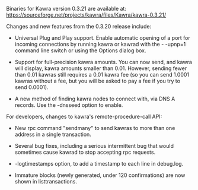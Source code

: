 Binaries for Kawra version 0.3.21 are available at:
  https://sourceforge.net/projects/kawra/files/Kawra/kawra-0.3.21/

Changes and new features from the 0.3.20 release include:

* Universal Plug and Play support.  Enable automatic opening of a port for incoming connections by running kawra or kawrad with the - -upnp=1 command line switch or using the Options dialog box.

* Support for full-precision kawra amounts.  You can now send, and kawra will display, kawra amounts smaller than 0.01.  However, sending fewer than 0.01 kawras still requires a 0.01 kawra fee (so you can send 1.0001 kawras without a fee, but you will be asked to pay a fee if you try to send 0.0001).

* A new method of finding kawra nodes to connect with, via DNS A records. Use the -dnsseed option to enable.

For developers, changes to kawra's remote-procedure-call API:

* New rpc command "sendmany" to send kawras to more than one address in a single transaction.

* Several bug fixes, including a serious intermittent bug that would sometimes cause kawrad to stop accepting rpc requests. 

* -logtimestamps option, to add a timestamp to each line in debug.log.

* Immature blocks (newly generated, under 120 confirmations) are now shown in listtransactions.
